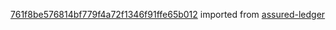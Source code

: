 [761f8be576814bf779f4a72f1346f91ffe65b012](https://github.com/insolar/assured-ledger/commit/761f8be576814bf779f4a72f1346f91ffe65b012) imported from [assured-ledger](https://github.com/insolar/assured-ledger)
